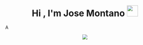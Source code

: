 
<h1 align="center"><b>Hi , I'm Jose Montano </b><img src="https://media.giphy.com/media/hvRJCLFzcasrR4ia7z/giphy.gif" width="35"></h1>
<!--  -->A
<p align="center">
  <a href=""><img src="https://readme-typing-svg.herokuapp.com?font=Time+New+Roman&color=cyan&size=25&center=true&vCenter=true&width=600&height=100&lines=Hello+World!+Let's+Code+the+Furure!..&hearts;++;Self-taught+Front-end+Developer,;Information+Systems+Engineering+Student,;Back-end+Newbie,;Active+Learner/Researcher,;Love+to+learn+new+stuffs..<3"></a>
</p>

<!--
**JoyMoGas/JoyMoGas** is a ✨ _special_ ✨ repository because its `README.md` (this file) appears on your GitHub profile.

Here are some ideas to get you started:

- 🔭 I’m currently working on ...
- 🌱 I’m currently learning ...
- 👯 I’m looking to collaborate on ...
- 🤔 I’m looking for help with ...
- 💬 Ask me about ...
- 📫 How to reach me: ...
- 😄 Pronouns: ...
- ⚡ Fun fact: ...
-->
